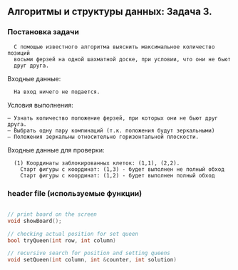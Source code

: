 
## Алгоритмы и структуры данных: Задача 3.

### Постановка задачи

```
  С помощью известного алгоритма выяснить максимальное количество позиций
  восьми ферзей на одной шахматной доске, при условии, что они не бьют
  друг друга.
```

Входные данные:
```
  На вход ничего не подается.
```

Условия выполнения:
```
– Узнать количество положение ферзей, при которых они не бьют друг друга.
– Выбрать одну пару компинаций (т.к. положения будут зеркальными)
– Положения зеркальны относительно горизонтальной плоскости.
```

Входные данные для проверки:
```
  (1) Координаты заблокированных клеток: (1,1), (2,2).
    Старт фигуры с координат: (1,3) - будет выполнен не полный обход
    Старт фигуры с координат: (1,2) - будет выполнен полный обход
```

### header file (используемые функции)

```cpp

// print board on the screen
void showBoard();

// checking actual position for set queen
bool tryQueen(int row, int column)

// recursive search for position and setting queens
void setQueen(int column, int &counter, int solution)

```
